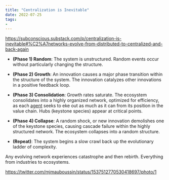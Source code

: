 ```yaml
---
title: "Centralization is Inevitable"
date: 2022-07-25
tags:
-
---
```

https://subconscious.substack.com/p/centralization-is-inevitable#%C2%A7networks-evolve-from-distributed-to-centralized-and-back-again

-   **(Phase 1) Random**: The system is unstructured. Random events occur without particularly changing the structure.
    
-   **(Phase 2) Growth**: An innovation causes a major phase transition within the structure of the system. The innovation catalyzes other innovations in a positive feedback loop.
    
-   **(Phase 3) Consolidation**: Growth rates saturate. The ecosystem consolidates into a highly organized network, optimized for efficiency, as each [agent](https://gordonbrander.com/pattern/agent/) seeks to eke out as much as it can from its position in the value chain. Hubs (keystone species) appear at critical points.
    
-   **(Phase 4) Collapse**: A random shock, or new innovation demolishes one of the keystone species, causing cascade failure within the highly structured network. The ecosystem collapses into a random structure.
    
-   **(Repeat)**: The system begins a slow crawl back up the evolutionary ladder of complexity.

Any evolving network experiences catastrophe and then rebirth. Everything from industries to ecosystems. 

https://twitter.com/mjmauboussin/status/1537512770530418697/photo/1
